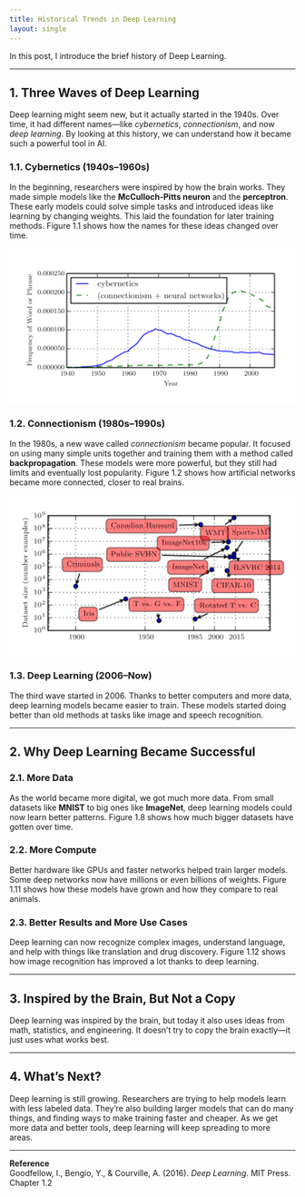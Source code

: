 ```yaml
---
title: Historical Trends in Deep Learning
layout: single
---
```


In this post, I introduce the brief history of Deep Learning.

---

## 1. Three Waves of Deep Learning

Deep learning might seem new, but it actually started in the 1940s. Over time, it had different names—like *cybernetics*, *connectionism*, and now *deep learning*. By looking at this history, we can understand how it became such a powerful tool in AI.

### 1.1. Cybernetics (1940s–1960s)
In the beginning, researchers were inspired by how the brain works. They made simple models like the **McCulloch-Pitts neuron** and the **perceptron**. These early models could solve simple tasks and introduced ideas like learning by changing weights. This laid the foundation for later training methods. Figure 1.1 shows how the names for these ideas changed over time.

![solution](/assets/images/ht_1.1.svg)

### 1.2. Connectionism (1980s–1990s)
In the 1980s, a new wave called *connectionism* became popular. It focused on using many simple units together and training them with a method called **backpropagation**. These models were more powerful, but they still had limits and eventually lost popularity. Figure 1.2 shows how artificial networks became more connected, closer to real brains.

![solution](/assets/images/ht_1.2.svg)

### 1.3. Deep Learning (2006–Now)
The third wave started in 2006. Thanks to better computers and more data, deep learning models became easier to train. These models started doing better than old methods at tasks like image and speech recognition.

---

## 2. Why Deep Learning Became Successful

### 2.1. More Data
As the world became more digital, we got much more data. From small datasets like **MNIST** to big ones like **ImageNet**, deep learning models could now learn better patterns. Figure 1.8 shows how much bigger datasets have gotten over time.

### 2.2. More Compute
Better hardware like GPUs and faster networks helped train larger models. Some deep networks now have millions or even billions of weights. Figure 1.11 shows how these models have grown and how they compare to real animals.

### 2.3. Better Results and More Use Cases
Deep learning can now recognize complex images, understand language, and help with things like translation and drug discovery. Figure 1.12 shows how image recognition has improved a lot thanks to deep learning.

---

## 3. Inspired by the Brain, But Not a Copy
Deep learning was inspired by the brain, but today it also uses ideas from math, statistics, and engineering. It doesn’t try to copy the brain exactly—it just uses what works best.

---

## 4. What’s Next?
Deep learning is still growing. Researchers are trying to help models learn with less labeled data. They’re also building larger models that can do many things, and finding ways to make training faster and cheaper. As we get more data and better tools, deep learning will keep spreading to more areas.

---

**Reference**  
Goodfellow, I., Bengio, Y., & Courville, A. (2016). *Deep Learning*. MIT Press. Chapter 1.2
